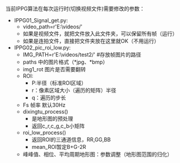 当前IPPG算法在每次运行时(切换视频文件)需要修改的参数：

+ IPPG01_Signal_get.py:
  + video_path=r'E:\videos/'
  + 如果是视频文件，就把文件放入此文件夹，可以保留所有帧（运行）
  + 如果是连拍文件，直接把文件夹放在这里就OK（不用运行）
+ IPPG02_pic_roi_low.py:
  + IMG_PATH=r'E:\videos/test2/' #存放帧图片的路径
  + paths   中的图片格式（*jpg、*bmp）
  + img1_rot    图片是否需要翻转
  + ROI:
    + P:半径（标准ROI区域）
    + r：像素区域大小（遍历的矩阵）半径
    + q：遍历的步长
  + Fs 帧率 默认30Hz
  + dixingtu_process() 
    + 是地形图的预处理
    + 返回c_r,c_g,c_b小矩阵
  + roi_low_process()
    + 返回ROI的三通道信息，RR,GG,BB
    + mean_ROI暂定B+G-2R
  + 峰峰值、相位、平均周期地形图：参数调整（地形图范围的归化）